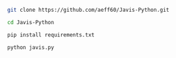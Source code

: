 


``` bash 
git clone https://github.com/aeff60/Javis-Python.git

cd Javis-Python

pip install requirements.txt
```

``` bash
python javis.py
```

